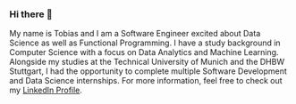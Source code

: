 ### Hi there 👋

My name is Tobias and I am a Software Engineer excited about Data Science as well as Functional Programming. I have a study background in Computer Science with a focus on Data Analytics and Machine Learning.  Alongside my studies at the Technical University of Munich and the DHBW Stuttgart, I had the opportunity to complete multiple Software Development and Data Science internships. For more information, feel free to check out my [LinkedIn Profile](https://www.linkedin.com/in/tobias-ritter/).
<!--
**TobiasRitter/TobiasRitter** is a ✨ _special_ ✨ repository because its `README.md` (this file) appears on your GitHub profile.

Here are some ideas to get you started:

- 🔭 I’m currently working on ...
- 🌱 I’m currently learning ...
- 👯 I’m looking to collaborate on ...
- 🤔 I’m looking for help with ...
- 💬 Ask me about ...
- 📫 How to reach me: ...
- 😄 Pronouns: ...
- ⚡ Fun fact: ...
-->
